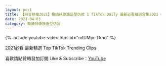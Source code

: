 ```yaml
---
layout: post
title: 【抖音熱搜2021】鞠婧祎傣族造型仿妆 1 TikTok Daily 最新必看精選合集2021 04 03
date: 2021-04-03
category: 鞠婧祎傣族造型仿妆
---
```


{% include youtube-video.html id="mtUMpr-Tkno" %}

2021必看 最新精選 Top TikTok Trending Clips

喜歡請點贊轉發加訂閱 Like & Subscribe：[YouTube](https://www.youtube.com/channel/UCAoR7VcanIPd04uEq_GIylA/videos)

